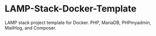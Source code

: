 # LAMP-Stack-Docker-Template
LAMP stack project template for Docker. PHP, MariaDB, PHPmyadmin, MailHog, and Composer. 
